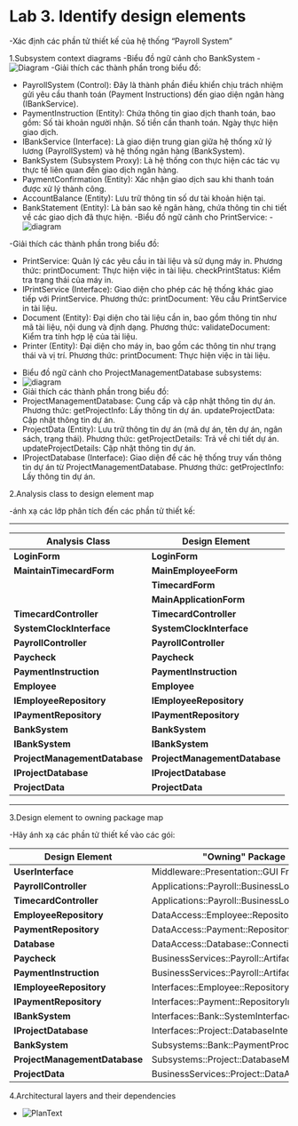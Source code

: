 # Lab 3. Identify design elements
-Xác định các phần tử thiết kế của hệ thống “Payroll System”

1.Subsystem context diagrams
-Biểu đồ ngữ cảnh cho BankSystem
-![Diagram](https://www.planttext.com/api/plantuml/png/pLEnJiCm4Dqj-H-iCj0CKVSgYaeHGoI6YaoCnhYjXMD7lWiG0V-ExP8qRWipsvtzxkwzy_CAa3li6at9DRkr1ftreT0SWCqslFUfhdj0sSmO1vQSiA8GXugoP1-KCBPOC93cEU8QQP1L1j1r0fKrGCaN9M5CPL2wBHUI4ZM4h5fpyr9BzwfyKXGZPcZTEYiam4_ZEPzqPijXtkGm2qKxYJT2sCxWccjkX9nd7fmU1LmWNIFtccBlCVJWI6l8ir53tJt1OGaRPz_xSMKHVjpNCVMQOAnfGurNTdMlTdjyb5hRjtyfyywWmb7T-NYlIaP8MPw0l9UsoZNy5rHAxW8W8PJS1ruFKiVEi5UjDrPgopmlKpij_tHbwhpFF9-y6YMJ5mnzBwWxmvmk_kGwKKR9obEB_-yR "BankSystem")
-Giải thích các thành phần trong biểu đồ:
  + PayrollSystem (Control):
      Đây là thành phần điều khiển chịu trách nhiệm gửi yêu cầu thanh toán (Payment Instructions) đến giao diện ngân hàng (IBankService).
  + PaymentInstruction (Entity):
      Chứa thông tin giao dịch thanh toán, bao gồm:
      Số tài khoản người nhận.
      Số tiền cần thanh toán.
      Ngày thực hiện giao dịch.
  + IBankService (Interface):
      Là giao diện trung gian giữa hệ thống xử lý lương (PayrollSystem) và hệ thống ngân hàng (BankSystem).
  + BankSystem (Subsystem Proxy):
      Là hệ thống con thực hiện các tác vụ thực tế liên quan đến giao dịch ngân hàng.
  + PaymentConfirmation (Entity):
      Xác nhận giao dịch sau khi thanh toán được xử lý thành công.
  + AccountBalance (Entity):
      Lưu trữ thông tin số dư tài khoản hiện tại.
  + BankStatement (Entity):
    Là bản sao kê ngân hàng, chứa thông tin chi tiết về các giao dịch đã thực hiện.
-Biểu đồ ngữ cảnh cho PrintService:
-![diagram](https://www.planttext.com/api/plantuml/png/Z9DDRi8m48NtEOML5KWD1uYgYWLTP8UK4mpEG2qSEx8d4QZbP5rm9AvGvyUDGr2fLoFFyyoNDvFRztLj2GpLfOmgu4Su88lpUcVFbh1aMwDFvvXzHimTBi5QToKKvMWQmN58zATg4nlDwn8LBOeXI9c_UkaLQDA-1ffboXejYg06_q1-x3iGK6qNmvEiI5bEBZuiVT2zkaINQEH-LoJe3jTtdw1wkB5ioA1TnnPybjbhKy8yaIH986f0YW88Vvrmn3kj9O8QaE_DH3FtCVpa86SxLnuafEP0GgidSCzc54vawctMCks1exTN-0kM_NCbOFDW9xJQ_h4L7SEaV9AyZJDDMLmPpT5QjF5SvzrrihfJJ4bVlrQhwJexeIWhYMrn9r-ZAjeVumS00F__0m00)

-Giải thích các thành phần trong biểu đồ:
+ PrintService:
  Quản lý các yêu cầu in tài liệu và sử dụng máy in.
  Phương thức:
    printDocument: Thực hiện việc in tài liệu.
    checkPrintStatus: Kiểm tra trạng thái của máy in.
+ IPrintService (Interface):
  Giao diện cho phép các hệ thống khác giao tiếp với PrintService.
  Phương thức:
    printDocument: Yêu cầu PrintService in tài liệu.
+ Document (Entity):
    Đại diện cho tài liệu cần in, bao gồm thông tin như mã tài liệu, nội dung và định dạng.
    Phương thức:
      validateDocument: Kiểm tra tính hợp lệ của tài liệu.
+ Printer (Entity):
  Đại diện cho máy in, bao gồm các thông tin như trạng thái và vị trí.
  Phương thức:
  printDocument: Thực hiện việc in tài liệu.
 - Biểu đồ ngữ cảnh cho ProjectManagementDatabase subsystems:
 - ![diagram](https://www.planttext.com/api/plantuml/png/h5D1JiCm4Bpd5LPEhOJxW0YX7i8X1n1INx29jv71TY9xNQYWB-F0a_W2Jfg8H0u8fFfaxSxCUcVNd-yVMqTWoMkLj50zGOqitVdI7HsXPW-sUJccx3LXuLGAdEj2ZrZH7PY0rMWe1u8I70weywcH1c1Xzisg7UuYOpkoqjJhR1Jgw1EYRmKGJd8nzue52Cm4WjoXaQBNEIMdvBkNMqEIbbleYBD7HvNYt3reNCYMNeIECoOQNogS98Avv5t4u9mlcfKZWLHkjLweCNTc01fyplzkHc48xHug7FsGOu0L4u5BJBCl_FEkS7up6qF6Kej12m_eql_nphu4LjJ2zTjcyyk-1gxKhUg3WRv58xfly0K00F__0m00)
 - Giải thích các thành phần trong biểu đồ:
  - ProjectManagementDatabase:
    Cung cấp và cập nhật thông tin dự án.
  Phương thức:
    getProjectInfo: Lấy thông tin dự án.
    updateProjectData: Cập nhật thông tin dự án.
  - ProjectData (Entity):
    Lưu trữ thông tin dự án (mã dự án, tên dự án, ngân sách, trạng thái).
   Phương thức:
    getProjectDetails: Trả về chi tiết dự án.
    updateProjectDetails: Cập nhật thông tin dự án.
  - IProjectDatabase (Interface):
      Giao diện để các hệ thống truy vấn thông tin dự án từ ProjectManagementDatabase.
    Phương thức:
      getProjectInfo: Lấy thông tin dự án.
    
2.Analysis class to design element map

-ánh xạ các lớp phân tích đến các phần tử thiết kế:

---

| **Analysis Class**             | **Design Element**              |
|--------------------------------|---------------------------------|
| **LoginForm**                  | **LoginForm**                   |
| **MaintainTimecardForm**       | **MainEmployeeForm**            |
|                                | **TimecardForm**                |
|                                |  **MainApplicationForm**        |
| **TimecardController**         | **TimecardController**          |
| **SystemClockInterface**       | **SystemClockInterface**        |
| **PayrollController**          | **PayrollController**           |
| **Paycheck**                   | **Paycheck**                    |
| **PaymentInstruction**         | **PaymentInstruction**          |
| **Employee**                   | **Employee**                    |
| **IEmployeeRepository**        | **IEmployeeRepository**         |
| **IPaymentRepository**         | **IPaymentRepository**          |
| **BankSystem**                 | **BankSystem**                  |
| **IBankSystem**                | **IBankSystem**                 |
| **ProjectManagementDatabase**  | **ProjectManagementDatabase**   |
| **IProjectDatabase**           | **IProjectDatabase**            |
| **ProjectData**                | **ProjectData**                 |

---

3.Design element to owning package map

-Hãy ánh xạ các phần tử thiết kế vào các gói:

| **Design Element**        | **"Owning" Package**                        |
|---------------------------|--------------------------------------------|
| **UserInterface**          | Middleware::Presentation::GUI Framework    |
| **PayrollController**      | Applications::Payroll::BusinessLogic       |
| **TimecardController**     | Applications::Payroll::BusinessLogic       |
| **EmployeeRepository**     | DataAccess::Employee::Repository           |
| **PaymentRepository**      | DataAccess::Payment::Repository            |
| **Database**               | DataAccess::Database::Connection           |
| **Paycheck**               | BusinessServices::Payroll::Artifacts       |
| **PaymentInstruction**     | BusinessServices::Payroll::Artifacts       |
| **IEmployeeRepository**    | Interfaces::Employee::RepositoryInterface  |
| **IPaymentRepository**     | Interfaces::Payment::RepositoryInterface   |
| **IBankSystem**            | Interfaces::Bank::SystemInterface          |
| **IProjectDatabase**       | Interfaces::Project::DatabaseInterface     |
| **BankSystem**             | Subsystems::Bank::PaymentProcessing        |
| **ProjectManagementDatabase** | Subsystems::Project::DatabaseManagement |
| **ProjectData**            | BusinessServices::Project::DataArtifacts   |


4.Architectural layers and their dependencies

- ![PlanText](https://www.planttext.com/api/plantuml/png/X59BJiCm4Dtx54Cth7g1Bb1_4Pk0AW8769nfCNNioEDKYe2JiU18N04xAKb_KRsnv9dtbN-_VwRiqVcgqE8cfxKo14_9uddsU9yc83Ko2t4BotQYiIR7eaIvnGt1QEM8oNZqoXf8ut047mB2wJbMM3khzS8Q7szoualq3FEA0p4pf7QZv227KyPdv7PAqibeZcQRrUofECFOTvB-0KqGAeBB9NfyHQOZ_VW8CoaR2vV5awBKjgPJuP2BjIeZMzUF8zrqmM-gP76M7CRZpxkZC3215wR1rJxSbSN1i1tkKBIt4V0JoCZa37bimbjneDdi_SSFYq4b5aKCPMj33EjUmEvK7g4jfD6xXjztl0_HGPLPss0L96fPXSP9J4E4-8N_0000__y30000")
  






